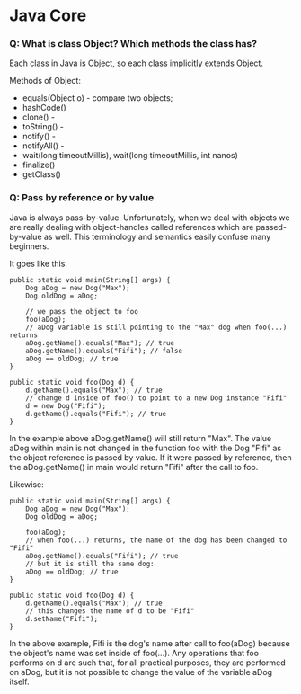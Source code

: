 # Java Core

### Q: What is class Object? Which methods the class has?
Each class in Java is Object, so each class implicitly extends Object.

Methods of Object:
* equals(Object o) - compare two objects;
* hashCode()
* clone() - 
* toString() - 
* notify() - 
* notifyAll() - 
* wait(long timeoutMillis), wait(long timeoutMillis, int nanos)
* finalize()
* getClass()

### Q: Pass by reference or by value

Java is always pass-by-value. Unfortunately, when we deal with objects we are really dealing with object-handles called references which are passed-by-value as well. This terminology and semantics easily confuse many beginners.

It goes like this:

    public static void main(String[] args) {
        Dog aDog = new Dog("Max");
        Dog oldDog = aDog;
    
        // we pass the object to foo
        foo(aDog);
        // aDog variable is still pointing to the "Max" dog when foo(...) returns
        aDog.getName().equals("Max"); // true
        aDog.getName().equals("Fifi"); // false
        aDog == oldDog; // true
    }

    public static void foo(Dog d) {
        d.getName().equals("Max"); // true
        // change d inside of foo() to point to a new Dog instance "Fifi"
        d = new Dog("Fifi");
        d.getName().equals("Fifi"); // true
    }
In the example above aDog.getName() will still return "Max". The value aDog within main is not changed in the function foo with the Dog "Fifi" as the object reference is passed by value. If it were passed by reference, then the aDog.getName() in main would return "Fifi" after the call to foo.

Likewise:

    public static void main(String[] args) {
        Dog aDog = new Dog("Max");
        Dog oldDog = aDog;

        foo(aDog);
        // when foo(...) returns, the name of the dog has been changed to "Fifi"
        aDog.getName().equals("Fifi"); // true
        // but it is still the same dog:
        aDog == oldDog; // true
    }

    public static void foo(Dog d) {
        d.getName().equals("Max"); // true
        // this changes the name of d to be "Fifi"
        d.setName("Fifi");
    }
In the above example, Fifi is the dog's name after call to foo(aDog) because the object's name was set inside of foo(...). Any operations that foo performs on d are such that, for all practical purposes, they are performed on aDog, but it is not possible to change the value of the variable aDog itself.